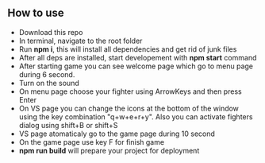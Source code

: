 ## How to use

* Download this repo
* In terminal, navigate to the root folder
* Run **npm i**, this will install all dependencies and get rid of junk files
* After all deps are installed, start developement with **npm start** command
* After starting game you can see welcome page which go to menu page during 6 second.
* Turn on the sound
* On menu page choose your fighter using ArrowKeys and then press Enter 
* On VS page you can change the icons at the bottom of the window using the key combination "q+w+e+r+y". Also you can activate fighters dialog using shift+B or shift+S
* VS page atomaticaly go to the game page during 10 second
* On the game page use key F for finish game
* **npm run build** will prepare your project for deployment
